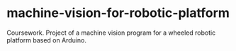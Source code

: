 # machine-vision-for-robotic-platform
Coursework. Project of a machine vision program for a wheeled robotic platform based on Arduino.
